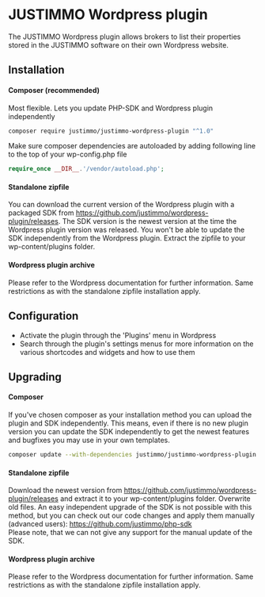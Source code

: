 # JUSTIMMO Wordpress plugin

The JUSTIMMO Wordpress plugin allows brokers to list their properties stored in the JUSTIMMO software on their own Wordpress website.

## Installation

#### Composer (recommended)
Most flexible. Lets you update PHP-SDK and Wordpress plugin independently
```bash
composer require justimmo/justimmo-wordpress-plugin "^1.0"
```
Make sure composer dependencies are autoloaded by adding following line to the top of your wp-config.php file
```php
require_once __DIR__.'/vendor/autoload.php';
```
#### Standalone zipfile
You can download the current version of the Wordpress plugin with a packaged SDK from https://github.com/justimmo/wordpress-plugin/releases.
The SDK version is the newest version at the time the Wordpress plugin version was released. You won't be able to update the SDK independently from the Wordpress plugin.
Extract the zipfile to your wp-content/plugins folder.

#### Wordpress plugin archive
Please refer to the Wordpress documentation for further information. Same restrictions as with the standalone zipfile installation apply.

## Configuration

* Activate the plugin through the 'Plugins' menu in Wordpress
* Search through the plugin's settings menus for more information on the various shortcodes and widgets and how to use them

## Upgrading

#### Composer
If you've chosen composer as your installation method you can upload the plugin and SDK independently.
This means, even if there is no new plugin version you can update the SDK independently to get the newest features and bugfixes you may use in your own templates.
```bash
composer update --with-dependencies justimmo/justimmo-wordpress-plugin
```

#### Standalone zipfile
Download the newest version from https://github.com/justimmo/wordpress-plugin/releases and extract it to your wp-content/plugins folder. Overwrite old files.
An easy independent upgrade of the SDK is not possible with this method, but you can check out our code changes and apply them manually (advanced users): https://github.com/justimmo/php-sdk  
Please note, that we can not give any support for the manual update of the SDK.

#### Wordpress plugin archive
Please refer to the Wordpress documentation for further information. Same restrictions as with the standalone zipfile installation apply.
